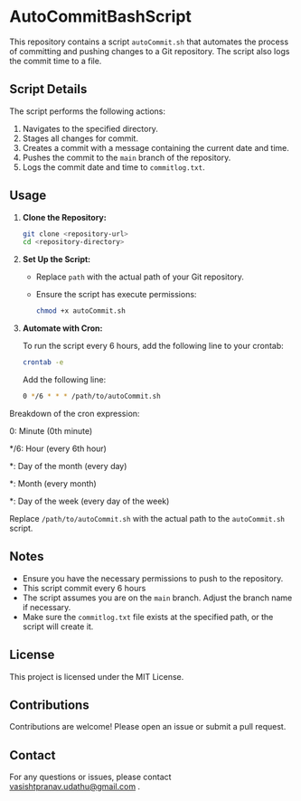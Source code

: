 # AutoCommitBashScript
This repository contains a script `autoCommit.sh` that automates the process of committing and pushing changes to a Git repository. The script also logs the commit time to a file.

## Script Details

The script performs the following actions:
1. Navigates to the specified directory.
2. Stages all changes for commit.
3. Creates a commit with a message containing the current date and time.
4. Pushes the commit to the `main` branch of the repository.
5. Logs the commit date and time to `commitlog.txt`.


## Usage

1. **Clone the Repository:**

   ```sh
   git clone <repository-url>
   cd <repository-directory>
   ```

2. **Set Up the Script:**

   - Replace `path` with the actual path of your Git repository.
   - Ensure the script has execute permissions:

     ```sh
     chmod +x autoCommit.sh
     ```

3. **Automate with Cron:**

   To run the script every 6 hours, add the following line to your crontab:

   ```sh
   crontab -e
   ```

   Add the following line:

   ```sh
   0 */6 * * * /path/to/autoCommit.sh
   ```
Breakdown of the cron expression:

0: Minute (0th minute)


*/6: Hour (every 6th hour)


*: Day of the month (every day)


*: Month (every month)


*: Day of the week (every day of the week)

   Replace `/path/to/autoCommit.sh` with the actual path to the `autoCommit.sh` script.

## Notes

- Ensure you have the necessary permissions to push to the repository.
- This script commit every 6 hours
- The script assumes you are on the `main` branch. Adjust the branch name if necessary.
- Make sure the `commitlog.txt` file exists at the specified path, or the script will create it.


## License

This project is licensed under the MIT License.

## Contributions

Contributions are welcome! Please open an issue or submit a pull request.

## Contact

For any questions or issues, please contact vasishtpranav.udathu@gmail.com .

